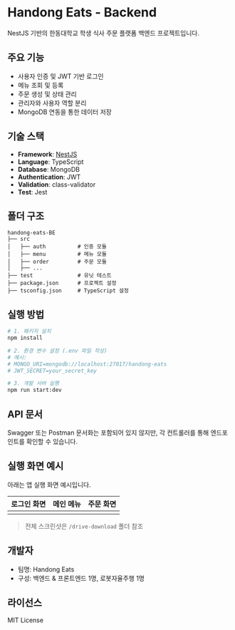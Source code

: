 # Handong Eats - Backend

NestJS 기반의 한동대학교 학생 식사 주문 플랫폼 백엔드 프로젝트입니다.

## 주요 기능

- 사용자 인증 및 JWT 기반 로그인
- 메뉴 조회 및 등록
- 주문 생성 및 상태 관리
- 관리자와 사용자 역할 분리
- MongoDB 연동을 통한 데이터 저장

## 기술 스택

- **Framework**: [NestJS](https://nestjs.com/)
- **Language**: TypeScript
- **Database**: MongoDB
- **Authentication**: JWT
- **Validation**: class-validator
- **Test**: Jest

## 폴더 구조

```
handong-eats-BE
├── src
│   ├── auth          # 인증 모듈
│   ├── menu          # 메뉴 모듈
│   ├── order         # 주문 모듈
│   ├── ...
├── test              # 유닛 테스트
├── package.json      # 프로젝트 설정
├── tsconfig.json     # TypeScript 설정
```

## 실행 방법

```bash
# 1. 패키지 설치
npm install

# 2. 환경 변수 설정 (.env 파일 작성)
# 예시:
# MONGO_URI=mongodb://localhost:27017/handong-eats
# JWT_SECRET=your_secret_key

# 3. 개발 서버 실행
npm run start:dev
```

## API 문서

Swagger 또는 Postman 문서화는 포함되어 있지 않지만, 각 컨트롤러를 통해 엔드포인트를 확인할 수 있습니다.

## 실행 화면 예시

아래는 앱 실행 화면 예시입니다.

| 로그인 화면 | 메인 메뉴 | 주문 화면 |
| ------ | ----- | ----- |
|        |       |       |

> 전체 스크린샷은 `/drive-download` 폴더 참조

## 개발자

- 팀명: Handong Eats
- 구성: 백엔드 & 프론트엔드 1명, 로봇자율주행 1명

## 라이선스

MIT License

